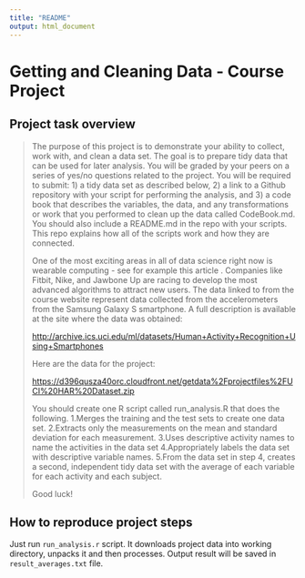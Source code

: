 ```yaml
---
title: "README"
output: html_document
---
```


# Getting and Cleaning Data - Course Project
## Project task overview
> The purpose of this project is to demonstrate your ability to collect, work with, and clean a data set. The goal is to prepare tidy data that can be used for later analysis. You will be graded by your peers on a series of yes/no questions related to the project. You will be required to submit: 1) a tidy data set as described below, 2) a link to a Github repository with your script for performing the analysis, and 3) a code book that describes the variables, the data, and any transformations or work that you performed to clean up the data called CodeBook.md. You should also include a README.md in the repo with your scripts. This repo explains how all of the scripts work and how they are connected.  
>
> One of the most exciting areas in all of data science right now is wearable computing - see for example this article . Companies like Fitbit, Nike, and Jawbone Up are racing to develop the most advanced algorithms to attract new users. The data linked to from the course website represent data collected from the accelerometers from the Samsung Galaxy S smartphone. A full description is available at the site where the data was obtained: 
> 
> http://archive.ics.uci.edu/ml/datasets/Human+Activity+Recognition+Using+Smartphones 
>
> Here are the data for the project: 
>
> https://d396qusza40orc.cloudfront.net/getdata%2Fprojectfiles%2FUCI%20HAR%20Dataset.zip 
>
> You should create one R script called run_analysis.R that does the following. 
> 1.Merges the training and the test sets to create one data set.
> 2.Extracts only the measurements on the mean and standard deviation for each measurement. 
> 3.Uses descriptive activity names to name the activities in the data set
> 4.Appropriately labels the data set with descriptive variable names. 
> 5.From the data set in step 4, creates a second, independent tidy data set with the average of each variable for each activity and each subject.
>
>Good luck!

## How to reproduce project steps
Just run `run_analysis.r` script. It downloads project data into working directory, unpacks it and then processes. Output result will be saved in `result_averages.txt` file.

